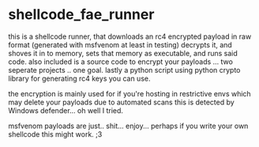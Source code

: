 # shellcode_fae_runner


this is a shellcode runner, that downloads an rc4 encrypted payload in raw format (generated with msfvenom at least in testing) decrypts it, and shoves it in to memory, sets that memory as executable, and runs said code. 
also included is a source code to encrypt your payloads ... two seperate projects .. one goal. lastly a python script using python crypto library for generating rc4 keys you can use.


the encryption is mainly used for if you're hosting in restrictive envs which may delete your payloads due to automated scans
this is detected by Windows defender... oh well I tried.

msfvenom payloads are just.. shit... enjoy...
perhaps if you write your own shellcode this might work. ;3
